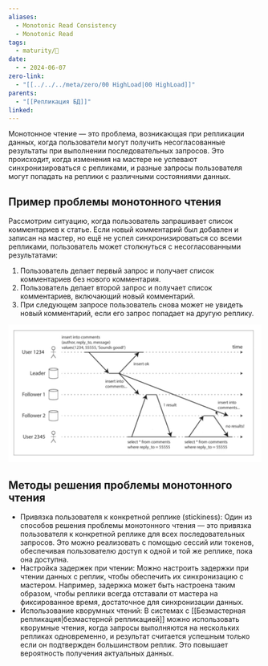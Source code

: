 ```yaml
---
aliases:
  - Monotonic Read Consistency
  - Monotonic Read
tags:
  - maturity/🌱
date:
  - - 2024-06-07
zero-link:
  - "[[../../../meta/zero/00 HighLoad|00 HighLoad]]"
parents:
  - "[[Репликация БД]]"
linked:
---
```

Монотонное чтение — это проблема, возникающая при репликации данных, когда пользователи могут получить несогласованные результаты при выполнении последовательных запросов. Это происходит, когда изменения на мастере не успевают синхронизироваться с репликами, и разные запросы пользователя могут попадать на реплики с различными состояниями данных.
## Пример проблемы монотонного чтения
Рассмотрим ситуацию, когда пользователь запрашивает список комментариев к статье. Если новый комментарий был добавлен и записан на мастер, но ещё не успел синхронизироваться со всеми репликами, пользователь может столкнуться с несогласованными результатами:

1. Пользователь делает первый запрос и получает список комментариев без нового комментария.
2. Пользователь делает второй запрос и получает список комментариев, включающий новый комментарий.
3. При следующем запросе пользователь снова может не увидеть новый комментарий, если его запрос попадает на другую реплику.

![](../../../meta/files/images/Pasted%20image%2020240607211612.png)

## Методы решения проблемы монотонного чтения
- Привязка пользователя к конкретной реплике (stickiness): Один из способов решения проблемы монотонного чтения — это привязка пользователя к конкретной реплике для всех последовательных запросов. Это можно реализовать с помощью сессий или токенов, обеспечивая пользователю доступ к одной и той же реплике, пока она доступна.
- Настройка задержек при чтении: Можно настроить задержки при чтении данных с реплик, чтобы обеспечить их синхронизацию с мастером. Например, задержка может быть настроена таким образом, чтобы реплики всегда отставали от мастера на фиксированное время, достаточное для синхронизации данных.
- Использование кворумных чтений: В системах с [[Безмастерная репликация|безмастерной репликацией]] можно использовать кворумные чтения, когда запросы выполняются на нескольких репликах одновременно, и результат считается успешным только если он подтвержден большинством реплик. Это повышает вероятность получения актуальных данных.